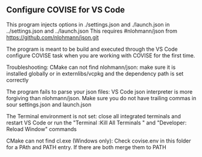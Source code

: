 Configure COVISE for VS Code
----------------------------

This program injects options in ./settings.json and ./launch.json in ../settings.json and ../launch.json
This requires #nlohmann/json from <https://github.com/nlohmann/json.git>

The program is meant to be build and executed through the VS Code configure COVISE task when you are working with COVISE for the first time.

Troubleshooting:
CMake can not find nlohmann/json: make sure it is installed globally or in externlibs/vcpkg and the dependency path is set correctly

The program fails to parse your json files: VS Code json interpreter is more forgiving than nlohmann/json. Make sure you do not have trailing commas in sour settings.json and launch.json  

The Terminal environment is not set: close all integrated terminals and restart VS Code or run the "Terminal :Kill All Terminals " and "Developer: Reload Window" commands

CMake can not find cl.exe (Windows only): Check covise.env in this folder for a PAth and PATH entry. If there are both merge them to PATH

